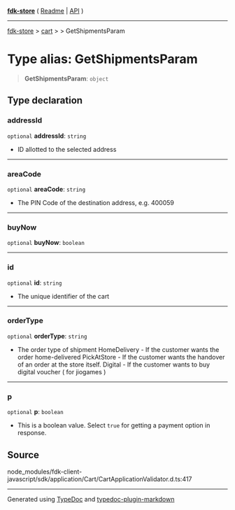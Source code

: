[**fdk-store**](../../../README.md) ( [Readme](../../../README.md) \| [API](../../../API.md) )

---

[fdk-store](../../../API.md) > [cart](../../README.md) > [<internal>](../README.md) > GetShipmentsParam

# Type alias: GetShipmentsParam

> **GetShipmentsParam**: `object`

## Type declaration

### addressId

`optional` **addressId**: `string`

- ID allotted to the selected address

---

### areaCode

`optional` **areaCode**: `string`

- The PIN Code of the destination address, e.g. 400059

---

### buyNow

`optional` **buyNow**: `boolean`

---

### id

`optional` **id**: `string`

- The unique identifier of the cart

---

### orderType

`optional` **orderType**: `string`

- The order type of shipment HomeDelivery - If
  the customer wants the order home-delivered PickAtStore - If the customer
  wants the handover of an order at the store itself. Digital - If the
  customer wants to buy digital voucher ( for jiogames )

---

### p

`optional` **p**: `boolean`

- This is a boolean value. Select `true` for getting
  a payment option in response.

## Source

node_modules/fdk-client-javascript/sdk/application/Cart/CartApplicationValidator.d.ts:417

---

Generated using [TypeDoc](https://typedoc.org/) and [typedoc-plugin-markdown](https://www.npmjs.com/package/typedoc-plugin-markdown)
